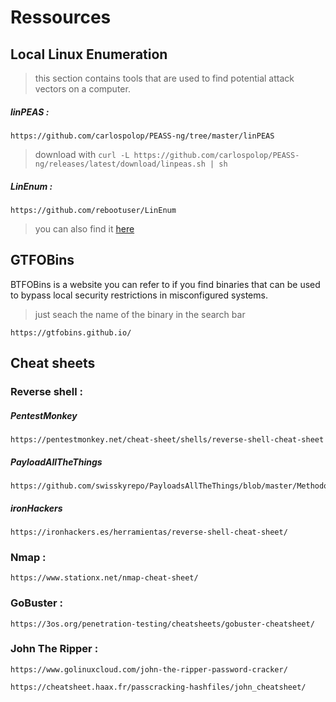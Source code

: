 # Ressources

## Local Linux Enumeration

> this section contains tools that are used to find potential attack vectors on a computer.

##### linPEAS :

    https://github.com/carlospolop/PEASS-ng/tree/master/linPEAS
> download with ```curl -L https://github.com/carlospolop/PEASS-ng/releases/latest/download/linpeas.sh | sh```

##### LinEnum :

    https://github.com/rebootuser/LinEnum
> you can also find it [here](/ressources/LinEnum.sh)

## GTFOBins

BTFOBins is a website you can refer to if you find binaries that can be used to bypass local security restrictions in misconfigured systems.

> just seach the name of the binary in the search bar

    https://gtfobins.github.io/

## Cheat sheets

### Reverse shell :

   ##### PentestMonkey

    https://pentestmonkey.net/cheat-sheet/shells/reverse-shell-cheat-sheet


   ##### PayloadAllTheThings

    https://github.com/swisskyrepo/PayloadsAllTheThings/blob/master/Methodology%20and%20Resources/Reverse%20Shell%20Cheatsheet.md

   ##### ironHackers

    https://ironhackers.es/herramientas/reverse-shell-cheat-sheet/


### Nmap :

    https://www.stationx.net/nmap-cheat-sheet/


### GoBuster :

    https://3os.org/penetration-testing/cheatsheets/gobuster-cheatsheet/
    
    
### John The Ripper :

    https://www.golinuxcloud.com/john-the-ripper-password-cracker/
    
    https://cheatsheet.haax.fr/passcracking-hashfiles/john_cheatsheet/
